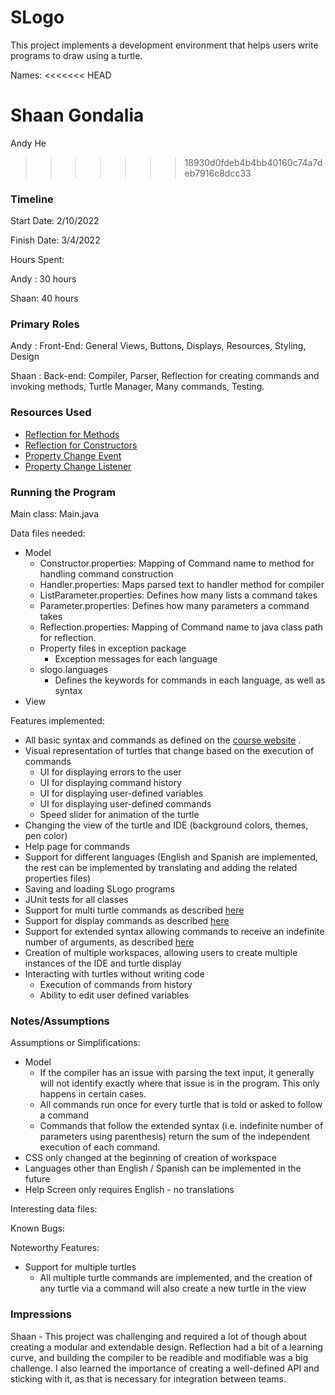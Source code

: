 SLogo
====

This project implements a development environment that helps users write programs to draw using a
turtle.

Names:
<<<<<<< HEAD

Shaan Gondalia
=======
Andy He
>>>>>>> 18930d0fdeb4b4bb40160c74a7deb7916c8dcc33

### Timeline

Start Date: 2/10/2022

Finish Date: 3/4/2022

Hours Spent:

Andy : 30 hours

Shaan: 40 hours

### Primary Roles

Andy : Front-End: General Views, Buttons, Displays, Resources, Styling, Design

Shaan : Back-end: Compiler, Parser, Reflection for creating commands and invoking methods, Turtle Manager, Many commands, Testing.

### Resources Used

- [Reflection for Methods](https://docs.oracle.com/en/java/javase/17/docs/api/java.base/java/lang/reflect/Method.html)
- [Reflection for Constructors](https://docs.oracle.com/en/java/javase/17/docs/api/java.base/java/lang/reflect/Constructor.html)
- [Property Change Event](https://docs.oracle.com/en/java/javase/17/docs/api/java.desktop/java/beans/PropertyChangeEvent.html)
- [Property Change Listener](https://docs.oracle.com/en/java/javase/17/docs/api/java.desktop/java/beans/PropertyChangeListener.html)

### Running the Program

Main class: Main.java

Data files needed:

- Model
    - Constructor.properties: Mapping of Command name to method for handling command construction
    - Handler.properties: Maps parsed text to handler method for compiler
    - ListParameter.properties: Defines how many lists a command takes
    - Parameter.properties: Defines how many parameters a command takes
    - Reflection.properties: Mapping of Command name to java class path for reflection.
    - Property files in exception package
        - Exception messages for each language
    - slogo.languages
        - Defines the keywords for commands in each language, as well as syntax
- View

Features implemented:

- All basic syntax and commands as defined on
  the [course website](https://courses.cs.duke.edu/compsci308/spring22/assign/03_parser/commands.php)
  .
- Visual representation of turtles that change based on the execution of commands
    - UI for displaying errors to the user
    - UI for displaying command history
    - UI for displaying user-defined variables
    - UI for displaying user-defined commands
    - Speed slider for animation of the turtle
- Changing the view of the turtle and IDE (background colors, themes, pen color)
- Help page for commands
- Support for different languages (English and Spanish are implemented, the rest can be implemented
  by translating and adding the related properties files)
- Saving and loading SLogo programs
- JUnit tests for all classes
- Support for multi turtle commands as
  described [here](https://courses.cs.duke.edu/compsci308/spring22/assign/03_parser/commands2_KA9.php#Multiple)
- Support for display commands as
  described [here](https://courses.cs.duke.edu/compsci308/spring22/assign/03_parser/commands2_KA9.php#Multiple)
- Support for extended syntax allowing commands to receive an indefinite number of arguments, as
  described [here](https://courses.cs.duke.edu/compsci308/spring22/assign/03_parser/commands2_KA9.php#Multiple)
- Creation of multiple workspaces, allowing users to create multiple instances of the IDE and turtle
  display
- Interacting with turtles without writing code
    - Execution of commands from history
    - Ability to edit user defined variables

### Notes/Assumptions

Assumptions or Simplifications:

- Model
    - If the compiler has an issue with parsing the text input, it generally will not identify
      exactly where that issue is in the program. This only happens in certain cases.
    - All commands run once for every turtle that is told or asked to follow a command
    - Commands that follow the extended syntax (i.e. indefinite number of parameters using
      parenthesis) return the sum of the independent execution of each command.
- CSS only changed at the beginning of creation of workspace
- Languages other than English / Spanish can be implemented in the future
- Help Screen only requires English - no translations

Interesting data files:

Known Bugs:

Noteworthy Features:

- Support for multiple turtles
    - All multiple turtle commands are implemented, and the creation of any turtle via a command
      will also create a new turtle in the view

### Impressions

Shaan - This project was challenging and required a lot of though about creating a modular and
extendable design. Reflection had a bit of a learning curve, and building the compiler to be
readible and modifiable was a big challenge. I also learned the importance of creating a
well-defined API and sticking with it, as that is necessary for integration between teams.